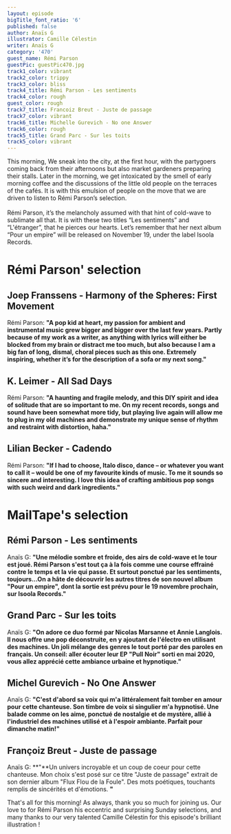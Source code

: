 ```yaml
---
layout: episode
bigTitle_font_ratio: '6'
published: false
author: Anaïs G
illustrator: Camille Célestin
writer: Anaïs G
category: '470'
guest_name: Rémi Parson
guestPic: guestPic470.jpg
track1_color: vibrant
track2_color: trippy
track3_color: bliss
track4_title: Rémi Parson - Les sentiments
track4_color: rough
guest_color: rough
track7_title: Francoiz Breut - Juste de passage
track7_color: vibrant
track6_title: Michelle Gurevich - No one Answer
track6_color: rough
track5_title: Grand Parc - Sur les toits
track5_color: vibrant
---
```

<p id="introduction"> This morning, We sneak into the city, at the first hour, with the partygoers coming back from their afternoons but also market gardeners preparing their stalls. Later in the morning, we get intoxicated by the smell of early morning coffee and the discussions of the little old people on the terraces of the cafés. It is with this emulsion of people on the move that we are driven to listen to Rémi Parson’s selection.
<br><br>
Rémi Parson, it’s the melancholy assumed with that hint of cold-wave to sublimate all that. It is with these two titles “Les sentiments” and “L'étranger”, that he pierces our hearts. Let’s remember that her next album “Pour un empire” will be released on November 19, under the label Isoola Records.
</p>

# Rémi Parson' selection

##  Joep Franssens - Harmony of the Spheres: First Movement
Rémi Parson: **"**A pop kid at heart, my passion for ambient and instrumental music grew bigger and bigger over the last few years. Partly because of my work as a writer, as anything with lyrics will either be blocked from my brain or distract me too much, but also because I am a big fan of long, dismal, choral pieces such as this one. Extremely inspiring, whether it’s for the description of a sofa or my next song.**"**

##  K. Leimer - All Sad Days
Rémi Parson: **"**A haunting and fragile melody, and this DIY spirit and idea of solitude that are so important to me. On my recent records, songs and sound have been somewhat more tidy, but playing live again will allow me to plug in my old machines and demonstrate my unique sense of rhythm and restraint with distortion, haha.**"**

## Lilian Becker - Cadendo
Rémi Parson: **"**If I had to choose, Italo disco, dance – or whatever you want to call it – would be one of my favourite kinds of music. To me it sounds so sincere and interesting. I love this idea of crafting ambitious pop songs with such weird and dark ingredients.**"**


# MailTape's selection

## Rémi Parson - Les sentiments
Anaïs G: **"**Une mélodie sombre et froide, des airs de cold-wave et le tour est joué. Rémi Parson s'est tout ça à la fois comme une course effrainé contre le temps et la vie qui passe. Et surtout ponctué par les sentiments, toujours...On a hâte de découvrir les autres titres de son nouvel album "Pour un empire", dont la sortie est prévu pour le 19 novembre prochain, sur Isoola Records.**"**

## Grand Parc - Sur les toits
Anaïs G: **"**On adore ce duo formé par Nicolas Marsanne et Annie Langlois. Il nous offre une pop déconstruite, en y ajoutant de l'électro en utilisant des machines. Un joli mélange des genres le tout porté par des paroles en français. Un conseil: aller écouter leur EP "Pull Noir" sorti en mai 2020, vous allez apprécié cette ambiance urbaine et hypnotique.**"**

## Michel Gurevich - No One Answer
Anaïs G: **"**C'est d'abord sa voix qui m'a littéralement fait tomber en amour pour cette chanteuse. Son timbre de voix si singulier m'a hypnotisé. Une balade comme on les aime, ponctué de nostalgie et de mystère, allié à l'industriel des machines utilisé et à l'espoir ambiante. Parfait pour dimanche matin!**"**

## Françoiz Breut - Juste de passage
Anaïs G: **"**Un univers incroyable et un coup de coeur pour cette chanteuse. Mon choix s'est posé sur ce titre "Juste de passage" extrait de son dernier album "Flux Flou de la Foule". Des mots poétiques, touchants remplis de sincérités et d'émotions. **"**

<p id="outroduction">That's all for this morning! As always, thank you so much for joining us. Our love to for Rémi Parson his eccentric and surprising Sunday selections, and many thanks to our very talented Camille Célestin for this episode's brilliant illustration !</p>
